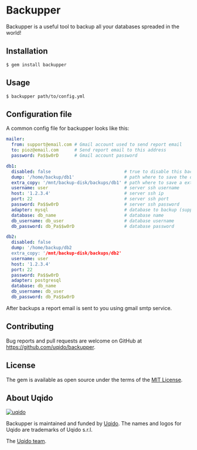# Backupper

Backupper is a useful tool to backup all your databases spreaded in the world!

## Installation

    $ gem install backupper

## Usage

    $ backupper path/to/config.yml

## Configuration file

A common config file for backupper looks like this:

```yaml
mailer:
  from: support@email.com # Gmail account used to send report email
  to: pioz@email.com      # Send report email to this address
  password: Pa$$w0rD      # Gmail account password

db1:
  disabled: false                            # true to disable this backup
  dump: '/home/backup/db1'                   # path where to save the dump of the database
  extra_copy: '/mnt/backup-disk/backups/db1' # path where to save a extra copy of the dump
  username: user                             # server ssh username
  host: '1.2.3.4'                            # server ssh ip
  port: 22                                   # server ssh port
  password: Pa$$w0rD                         # server ssh password
  adapter: mysql                             # database to backup (supported are mysql or postgresql)
  database: db_name                          # database name
  db_username: db_user                       # database username
  db_password: db_Pa$$w0rD                   # database password

db2:
  disabled: false
  dump: '/home/backup/db2
  extra_copy: '/mnt/backup-disk/backups/db2'
  username: user
  host: '1.2.3.4'
  port: 22
  password: Pa$$w0rD
  adapter: postgresql
  database: db_name
  db_username: db_user
  db_password: db_Pa$$w0rD
```

After backups a report email is sent to you using gmail smtp service.

## Contributing

Bug reports and pull requests are welcome on GitHub at https://github.com/uqido/backupper.

## License

The gem is available as open source under the terms of the [MIT License](https://opensource.org/licenses/MIT).

## About Uqido

[![uqido](https://www.uqido.com/assets/uqido/logo_Uqido@2x-07d759d29607a31dcc13d18b5c67585377eee4fceff1ea733340113ca4f574c0.png)](http://uqido.com)

Backupper is maintained and funded by [Uqido](https://uqido.com).
The names and logos for Uqido are trademarks of Uqido s.r.l.

The [Uqido team](https://www.uqido.com/#team).